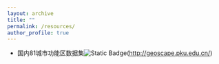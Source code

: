 ```yaml
---
layout: archive
title: ""
permalink: /resources/
author_profile: true
---
```


* 国内81城市功能区数据集![Static Badge](https://img.shields.io/badge/Data-silver)(http://geoscape.pku.edu.cn/)



